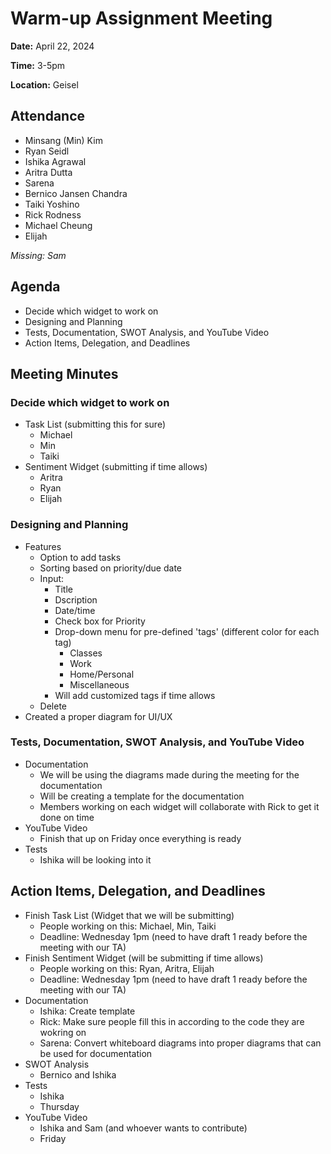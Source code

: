 # Warm-up Assignment Meeting
**Date:** April 22, 2024

**Time:** 3-5pm

**Location:** Geisel

## Attendance
- Minsang (Min) Kim
- Ryan Seidl
- Ishika Agrawal
- Aritra Dutta
- Sarena
- Bernico Jansen Chandra
- Taiki Yoshino
- Rick Rodness
- Michael Cheung
- Elijah


*Missing: Sam*

## Agenda
+ Decide which widget to work on
+ Designing and Planning
+ Tests, Documentation, SWOT Analysis, and YouTube Video
+ Action Items, Delegation, and Deadlines

## Meeting Minutes
### Decide which widget to work on
+ Task List (submitting this for sure)
   - Michael
   - Min
   - Taiki
+ Sentiment Widget (submitting if time allows)
   - Aritra
   - Ryan
   - Elijah

 
### Designing and Planning
+ Features
   - Option to add tasks
   - Sorting based on priority/due date
   - Input: 
      - Title
      - Dscription
      - Date/time
      - Check box for Priority
      - Drop-down menu for pre-defined 'tags' (different color for each tag)
          - Classes
          - Work
          - Home/Personal
          - Miscellaneous 
      - Will add customized tags if time allows
   - Delete 
+ Created a proper diagram for UI/UX

### Tests, Documentation, SWOT Analysis, and YouTube Video
+ Documentation
   - We will be using the diagrams made during the meeting for the documentation
   - Will be creating a template for the documentation
   - Members working on each widget will collaborate with Rick to get it done on time
+ YouTube Video
   - Finish that up on Friday once everything is ready
+ Tests
   - Ishika will be looking into it


## Action Items, Delegation, and Deadlines
+ Finish Task List (Widget that we will be submitting)
   - People working on this: Michael, Min, Taiki
   - Deadline: Wednesday 1pm (need to have draft 1 ready before the meeting with our TA)
+ Finish Sentiment Widget (will be submitting if time allows)
   - People working on this: Ryan, Aritra, Elijah
   - Deadline: Wednesday 1pm (need to have draft 1 ready before the meeting with our TA)
+ Documentation
   - Ishika: Create template
   - Rick: Make sure people fill this in according to the code they are wokring on
   - Sarena: Convert whiteboard diagrams into proper diagrams that can be used for documentation
+ SWOT Analysis
   - Bernico and Ishika
+ Tests
   - Ishika
   - Thursday
+ YouTube Video
   - Ishika and Sam (and whoever wants to contribute)
   - Friday
